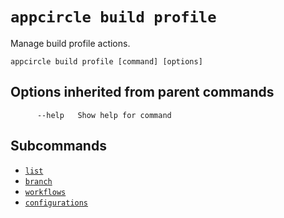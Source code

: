 # `appcircle build profile`

Manage build profile actions.

```plaintext
appcircle build profile [command] [options]
```

## Options inherited from parent commands

```plaintext
      --help   Show help for command
```

## Subcommands

- [`list`](list.md)
- [`branch`](branch/index.md)
- [`workflows`](workflows.md)
- [`configurations`](configurations.md)

